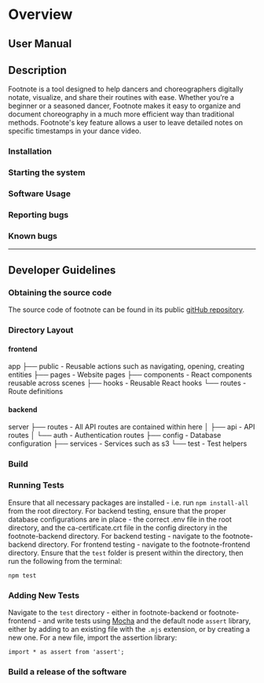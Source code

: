 # Overview

## User Manual

## Description
Footnote is a tool designed to help dancers and choreographers digitally notate, visualize, and
share their routines with ease. Whether you’re a beginner or a seasoned dancer, Footnote makes it
easy to organize and document choreography in a much more efficient way than traditional methods.
Footnote's key feature allows a user to leave detailed notes on specific timestamps in your dance video.

### Installation

### Starting the system

### Software Usage

### Reporting bugs

### Known bugs

---

## Developer Guidelines

### Obtaining the source code

The source code of footnote can be found in its public [gitHub repository](https://github.com/miahuynhh/footnote).

### Directory Layout

#### frontend

app
├── public - Reusable actions such as navigating, opening, creating entities
├── pages - Website pages
├── components - React components reusable across scenes
├── hooks - Reusable React hooks
└── routes - Route definitions

#### backend

server
├── routes - All API routes are contained within here
│ ├── api - API routes
│ └── auth - Authentication routes
├── config - Database configuration
├── services - Services such as s3
└── test - Test helpers

### Build

### Running Tests
Ensure that all necessary packages are installed - i.e. run ```npm install-all``` from the root directory.
For backend testing, ensure that the proper database configurations are in place - the correct .env file in the root directory, and the ca-certificate.crt file in the config directory in the footnote-backend directory. 
For backend testing - navigate to the footnote-backend directory.
For frontend testing - navigate to the footnote-frontend directory.
Ensure that the ```test``` folder is present within the directory, then run the following from the terminal:
```
npm test
```

### Adding New Tests
Navigate to the ```test``` directory - either in footnote-backend or footnote-frontend - and write tests using [Mocha](https://mochajs.org/) and the default node ```assert``` library, either by adding to an existing file with the ``` .mjs ``` extension, or by creating a new one. For a new file, import the assertion library:
```
import * as assert from 'assert';
```

### Build a release of the software
